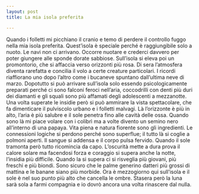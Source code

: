 ```yaml
---
layout: post
title: La mia isola preferita

---
```

Quando i folletti mi picchiano il cranio e temo di perdere il controllo fuggo nella mia isola preferita. Quest’isola è speciale perché è raggiungibile solo a nuoto. Le navi non ci arrivano. Occorre nuotare e crederci davvero per poter giungere alle sponde dorate sabbiose. Sull’isola si eleva poi un promontorio, che si affaccia verso orizzonti più rosa. Di sera l’atmosfera diventa rarefatta e concilia il volo a certe creature particolari. I ricordi riaffiorano uno dopo l’altro come i bucaneve spuntano dall’ultima neve di marzo. Dopotutto si può arrivare sull’isola solo essendo psicologicamente preparati perché ci sono falconi feroci nell’aria, coccodrilli con denti più duri dei diamanti e gli squali sono più affamati degli adolescenti a mezzanotte. Una volta superate le insidie però si può ammirare la vista spettacolare, che fa dimenticare il pulviscolo urbano e i folletti malvagi. Là l’orizzonte è più in alto, l’aria è più salubre e il sole penetra fino alle cavità delle ossa. Quando sono là mi piace volare con i colibrì ma a volte divento un semino nero all’interno di una papaya. Vita piena e natura fiorente sono gli ingredienti. Le connessioni logiche si perdono perché sono superflue; il tutto là si coglie a polmoni aperti. Il sangue si addensa e il corpo pulsa fervido. Quando il sole tramonta però tutto ricomincia da capo. L’oscurità mette a dura prova il calore solare ma facendosi forza e coraggio si supera anche la notte, l’insidia più difficile. Quando la si supera ci si risveglia più giovani, più freschi e più biondi. Sono sicuro che le palme generino datteri più grossi di mattina e le banane siano più morbide. Ora è mezzogiorno qui sull’isola e il sole è nel suo punto più alto che cancella le ombre. Stasera però la luna sarà sola a farmi compagnia e io dovrò ancora una volta rinascere dal nulla.
